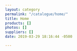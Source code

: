 ```yaml
---
layout: category
permalink: "/catalogue/home/"
title: Home
products: []
photos: []
suppliers: []
date: 2019-03-29 18:16:44 -0500

---
```

